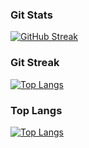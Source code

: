 <h3>Git Stats</h3>

[![GitHub Streak](https://streak-stats.demolab.com?user=%20JongsikLEE01&theme=transparent&hide_border=true&locale=ko&date_format=M%20j%5B%2C%20Y%5D)](https://git.io/streak-stats)


<h3>Git Streak</h3>

[![Top Langs](https://github-readme-stats.vercel.app/api/top-langs/?username=JongsikLEE01&locale=kr)](https://github.com/anuraghazra/github-readme-stats)

<h3>Top Langs</h3>

[![Top Langs](https://github-readme-stats.vercel.app/api/top-langs/?username=JongsikLEE01&layout=compact)](https://github.com/anuraghazra/github-readme-stats)
